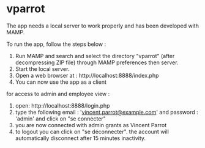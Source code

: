 # vparrot
The app needs a local server to work properly and has been developed with MAMP.

To run the app, follow the steps below : 

1. Run MAMP and search and select the directory "vparrot" (after decompressing ZIP file) through MAMP preferences then server.
2. Start the local server.
3. Open a web browser at : http://localhost:8888/index.php
5. You can now use the app as a client

for access to admin and employee view : 
1. open: http://localhost:8888/login.php
2. type the following email : 'vincent.parrot@example.com' and password : 'admin' and click on "se connecter"
3. you are now connected with admin grants as Vincent Parrot
4. to logout you can click on "se déconnecter".
the account will automatically disconnect after 15 minutes inactivity.


 


